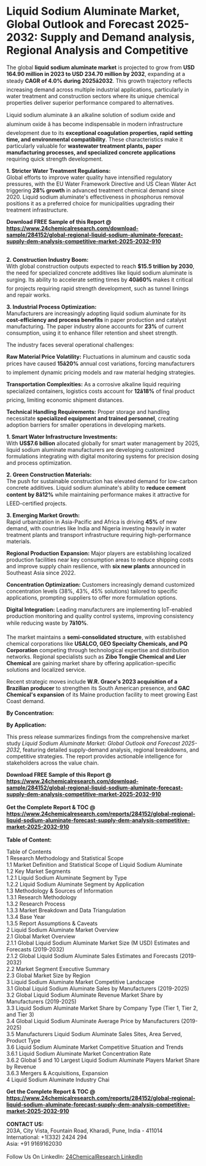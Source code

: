 <h1>Liquid Sodium Aluminate Market, Global Outlook and Forecast 2025-2032: Supply and Demand analysis, Regional Analysis and Competitive</h1><p>The global <strong>liquid sodium aluminate market</strong> is projected to grow from <strong>USD 164.90 million in 2023 to USD 234.70 million by 2032</strong>, expanding at a steady <strong>CAGR of 4.0% during 2025â2032</strong>. This growth trajectory reflects increasing demand across multiple industrial applications, particularly in water treatment and construction sectors where its unique chemical properties deliver superior performance compared to alternatives.</p><p>Liquid sodium aluminate â an alkaline solution of sodium oxide and aluminum oxide â has become indispensable in modern infrastructure development due to its <strong>exceptional coagulation properties, rapid setting time, and environmental compatibility</strong>. These characteristics make it particularly valuable for <strong>wastewater treatment plants, paper manufacturing processes, and specialized concrete applications</strong> requiring quick strength development.</p><p><strong>1. Stricter Water Treatment Regulations:</strong><br>
Global efforts to improve water quality have intensified regulatory pressures, with the EU Water Framework Directive and US Clean Water Act triggering <strong>28% growth</strong> in advanced treatment chemical demand since 2020. Liquid sodium aluminate's effectiveness in phosphorus removal positions it as a preferred choice for municipalities upgrading their treatment infrastructure.</p><div><b>Download FREE Sample of this Report @ 
            <a href="https://www.24chemicalresearch.com/download-sample/284152/global-regional-liquid-sodium-aluminate-forecast-supply-dem-analysis-competitive-market-2025-2032-910">
            https://www.24chemicalresearch.com/download-sample/284152/global-regional-liquid-sodium-aluminate-forecast-supply-dem-analysis-competitive-market-2025-2032-910</a></b></div><br><p><strong>2. Construction Industry Boom:</strong><br>
With global construction outputs expected to reach <strong>$15.5 trillion by 2030</strong>, the need for specialized concrete additives like liquid sodium aluminate is surging. Its ability to accelerate setting times by <strong>40â60%</strong> makes it critical for projects requiring rapid strength development, such as tunnel linings and repair works.</p><p><strong>3. Industrial Process Optimization:</strong><br>
Manufacturers are increasingly adopting liquid sodium aluminate for its <strong>cost-efficiency and process benefits</strong> in paper production and catalyst manufacturing. The paper industry alone accounts for <strong>23%</strong> of current consumption, using it to enhance filler retention and sheet strength.</p><p>The industry faces several operational challenges:</p><p><strong>Raw Material Price Volatility:</strong> Fluctuations in aluminum and caustic soda prices have caused <strong>15â20%</strong> annual cost variations, forcing manufacturers to implement dynamic pricing models and raw material hedging strategies.</p><p><strong>Transportation Complexities:</strong> As a corrosive alkaline liquid requiring specialized containers, logistics costs account for <strong>12â18%</strong> of final product pricing, limiting economic shipment distances.</p><p><strong>Technical Handling Requirements:</strong> Proper storage and handling necessitate <strong>specialized equipment and trained personnel</strong>, creating adoption barriers for smaller operations in developing markets.</p><p><strong>1. Smart Water Infrastructure Investments:</strong><br>
With <strong>US$7.6 billion</strong> allocated globally for smart water management by 2025, liquid sodium aluminate manufacturers are developing customized formulations integrating with digital monitoring systems for precision dosing and process optimization.</p><p><strong>2. Green Construction Materials:</strong><br>
The push for sustainable construction has elevated demand for low-carbon concrete additives. Liquid sodium aluminate's ability to <strong>reduce cement content by 8â12%</strong> while maintaining performance makes it attractive for LEED-certified projects.</p><p><strong>3. Emerging Market Growth:</strong><br>
Rapid urbanization in Asia-Pacific and Africa is driving <strong>45%</strong> of new demand, with countries like India and Nigeria investing heavily in water treatment plants and transport infrastructure requiring high-performance materials.</p><p><strong>Regional Production Expansion:</strong> Major players are establishing localized production facilities near key consumption areas to reduce shipping costs and improve supply chain resilience, with <strong>six new plants</strong> announced in Southeast Asia since 2022.</p><p><strong>Concentration Optimization:</strong> Customers increasingly demand customized concentration levels (38%, 43%, 45% solutions) tailored to specific applications, prompting suppliers to offer more formulation options.</p><p><strong>Digital Integration:</strong> Leading manufacturers are implementing IoT-enabled production monitoring and quality control systems, improving consistency while reducing waste by <strong>7â10%</strong>.</p><p>The market maintains a <strong>semi-consolidated structure</strong>, with established chemical corporations like <strong>USALCO, GEO Specialty Chemicals, and PQ Corporation</strong> competing through technological expertise and distribution networks. Regional specialists such as <strong>Zibo Tongjie Chemical and Lier Chemical</strong> are gaining market share by offering application-specific solutions and localized service.</p><p>Recent strategic moves include <strong>W.R. Grace's 2023 acquisition of a Brazilian producer</strong> to strengthen its South American presence, and <strong>GAC Chemical's expansion</strong> of its Maine production facility to meet growing East Coast demand.</p><p><strong>By Concentration:</strong></p><p><strong>By Application:</strong></p><p>This press release summarizes findings from the comprehensive market study <em>Liquid Sodium Aluminate Market: Global Outlook and Forecast 2025-2032</em>, featuring detailed supply-demand analysis, regional breakdowns, and competitive strategies. The report provides actionable intelligence for stakeholders across the value chain.</p><div><b>Download FREE Sample of this Report @ 
            <a href="https://www.24chemicalresearch.com/download-sample/284152/global-regional-liquid-sodium-aluminate-forecast-supply-dem-analysis-competitive-market-2025-2032-910">
            https://www.24chemicalresearch.com/download-sample/284152/global-regional-liquid-sodium-aluminate-forecast-supply-dem-analysis-competitive-market-2025-2032-910</a></b></div><br><div><b>Get the Complete Report & TOC @ 
            <a href="https://www.24chemicalresearch.com/reports/284152/global-regional-liquid-sodium-aluminate-forecast-supply-dem-analysis-competitive-market-2025-2032-910">
            https://www.24chemicalresearch.com/reports/284152/global-regional-liquid-sodium-aluminate-forecast-supply-dem-analysis-competitive-market-2025-2032-910</a></b></div><br>
            <b>Table of Content:</b><p>Table of Contents<br />
1 Research Methodology and Statistical Scope<br />
1.1 Market Definition and Statistical Scope of Liquid Sodium Aluminate<br />
1.2 Key Market Segments<br />
1.2.1 Liquid Sodium Aluminate Segment by Type<br />
1.2.2 Liquid Sodium Aluminate Segment by Application<br />
1.3 Methodology & Sources of Information<br />
1.3.1 Research Methodology<br />
1.3.2 Research Process<br />
1.3.3 Market Breakdown and Data Triangulation<br />
1.3.4 Base Year<br />
1.3.5 Report Assumptions & Caveats<br />
2 Liquid Sodium Aluminate Market Overview<br />
2.1 Global Market Overview<br />
2.1.1 Global Liquid Sodium Aluminate Market Size (M USD) Estimates and Forecasts (2019-2032)<br />
2.1.2 Global Liquid Sodium Aluminate Sales Estimates and Forecasts (2019-2032)<br />
2.2 Market Segment Executive Summary<br />
2.3 Global Market Size by Region<br />
3 Liquid Sodium Aluminate Market Competitive Landscape<br />
3.1 Global Liquid Sodium Aluminate Sales by Manufacturers (2019-2025)<br />
3.2 Global Liquid Sodium Aluminate Revenue Market Share by Manufacturers (2019-2025)<br />
3.3 Liquid Sodium Aluminate Market Share by Company Type (Tier 1, Tier 2, and Tier 3)<br />
3.4 Global Liquid Sodium Aluminate Average Price by Manufacturers (2019-2025)<br />
3.5 Manufacturers Liquid Sodium Aluminate Sales Sites, Area Served, Product Type<br />
3.6 Liquid Sodium Aluminate Market Competitive Situation and Trends<br />
3.6.1 Liquid Sodium Aluminate Market Concentration Rate<br />
3.6.2 Global 5 and 10 Largest Liquid Sodium Aluminate Players Market Share by Revenue<br />
3.6.3 Mergers & Acquisitions, Expansion<br />
4 Liquid Sodium Aluminate Industry Chai</p><div><b>Get the Complete Report & TOC @ 
            <a href="https://www.24chemicalresearch.com/reports/284152/global-regional-liquid-sodium-aluminate-forecast-supply-dem-analysis-competitive-market-2025-2032-910">
            https://www.24chemicalresearch.com/reports/284152/global-regional-liquid-sodium-aluminate-forecast-supply-dem-analysis-competitive-market-2025-2032-910</a></b></div><br><b>CONTACT US:</b><br>
            203A, City Vista, Fountain Road, Kharadi, Pune, India - 411014<br>
            International: +1(332) 2424 294<br>
            Asia: +91 9169162030 <br><br>
            Follow Us On LinkedIn: <a href="https://www.linkedin.com/company/24chemicalresearch/">24ChemicalResearch LinkedIn</a>